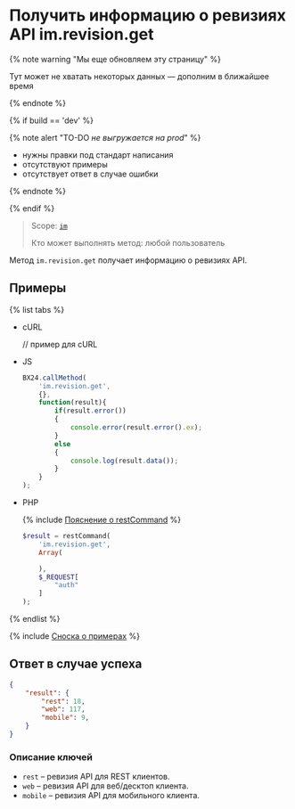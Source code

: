 # Получить информацию о ревизиях API im.revision.get

{% note warning "Мы еще обновляем эту страницу" %}

Тут может не хватать некоторых данных — дополним в ближайшее время

{% endnote %}

{% if build == 'dev' %}

{% note alert "TO-DO _не выгружается на prod_" %}

- нужны правки под стандарт написания
- отсутствуют примеры
- отсутствует ответ в случае ошибки

{% endnote %}

{% endif %}

> Scope: [`im`](../scopes/permissions.md)
>
> Кто может выполнять метод: любой пользователь

Метод `im.revision.get` получает информацию о ревизиях API.

## Примеры

{% list tabs %}

- cURL

    // пример для cURL

- JS

    ```javascript
    BX24.callMethod(
        'im.revision.get',
        {},
        function(result){
            if(result.error())
            {
                console.error(result.error().ex);
            }
            else
            {
                console.log(result.data());
            }
        }
    );
    ```

- PHP
    
    {% include [Пояснение о restCommand](./_includes/rest-command.md) %}

    ```php
    $result = restCommand(
        'im.revision.get',
        Array(

        ),
        $_REQUEST[
            "auth"
        ]
    );
    ```

{% endlist %}

{% include [Сноска о примерах](../../_includes/examples.md) %}

## Ответ в случае успеха

```json
{    
    "result": {
        "rest": 18,
        "web": 117,
        "mobile": 9,
    }
}
```

### Описание ключей

- `rest` – ревизия API для REST клиентов.
- `web` – ревизия API для веб/десктоп клиента.
- `mobile` – ревизия API для мобильного клиента.